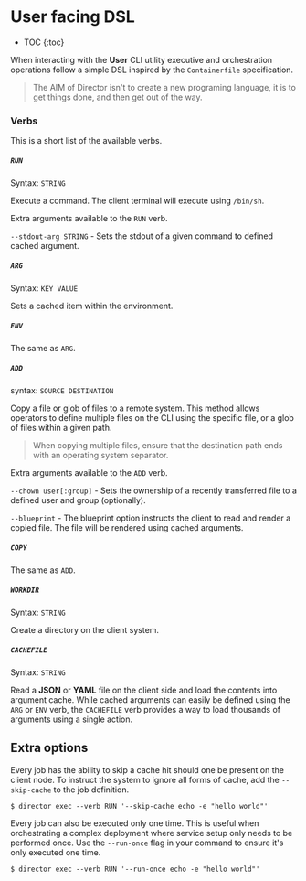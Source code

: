# User facing DSL

* TOC
{:toc}

When interacting with the **User** CLI utility executive and orchestration
operations follow a simple DSL inspired by the `Containerfile` specification.

> The AIM of Director isn't to create a new programing language, it is to get
  things done, and then get out of the way.

### Verbs

This is a short list of the available verbs.

##### `RUN`

Syntax: `STRING`

Execute a command. The client terminal will execute using `/bin/sh`.

Extra arguments available to the `RUN` verb.

`--stdout-arg STRING` - Sets the stdout of a given command to defined cached
argument.

##### `ARG`

Syntax: `KEY VALUE`

Sets a cached item within the environment.

##### `ENV`

The same as `ARG`.

##### `ADD`

syntax: `SOURCE DESTINATION`

Copy a file or glob of files to a remote system. This method allows
operators to define multiple files on the CLI using the specific file, or a
glob of files within a given path.

> When copying multiple files, ensure that the destination path ends with an
  operating system separator.

Extra arguments available to the `ADD` verb.

`--chown user[:group]` - Sets the ownership of a recently transferred file to
a defined user and group (optionally).

`--blueprint` - The blueprint option instructs the client to read and render
a copied file. The file will be rendered using cached arguments.

##### `COPY`

The same as `ADD`.

##### `WORKDIR`

Syntax: `STRING`

Create a directory on the client system.

##### `CACHEFILE`

Syntax: `STRING`

Read a **JSON** or **YAML** file on the client side and load the contents into
argument cache. While cached arguments can easily be defined using the `ARG` or
`ENV` verb, the `CACHEFILE` verb provides a way to load thousands of arguments
using a single action.

## Extra options

Every job has the ability to skip a cache hit should one be present on the
client node. To instruct the system to ignore all forms of cache, add the
`--skip-cache` to the job definition.

``` shell
$ director exec --verb RUN '--skip-cache echo -e "hello world"'
```

Every job can also be executed only one time. This is useful when orchestrating
a complex deployment where service setup only needs to be performed once. Use
the `--run-once` flag in your command to ensure it's only executed one time.

``` shell
$ director exec --verb RUN '--run-once echo -e "hello world"'
```